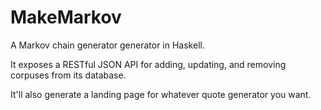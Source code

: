 # MakeMarkov

A Markov chain generator generator in Haskell.

It exposes a RESTful JSON API for adding, updating, and removing corpuses
from its database.

It'll also generate a landing page for whatever quote generator you want.
